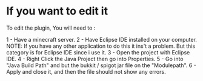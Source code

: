 # If you want to edit it

To edit the plugin, You will need to :

1 - Have a minecraft server.
2 - Have Eclipse IDE installed on your computer.
NOTE: If you have any other application to do this it ins't a problem. But this category is for Eclipse IDE since i use it.
3 - Open the project with Eclipse IDE.
4 - Right Click the Java Project then go into Properties.
5 - Go into "Java Build Path" and but the bukkit / spigot jar file on the "Modulepath".
6 - Apply and close it, and then the file should not show any errors.
